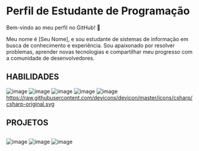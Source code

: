 # Perfil de Estudante de Programação

Bem-vindo ao meu perfil no GitHub! 👋

Meu nome é [Seu Nome], e sou estudante de sistemas de informação em busca de conhecimento e experiência. Sou apaixonado por resolver problemas, aprender novas tecnologias e compartilhar meu progresso com a comunidade de desenvolvedores.

## HABILIDADES

<i class = "devicon-java-plain"></i>
![image](https://github.com/tiagosousagomes/tiagosousagomes/assets/130390979/5596ad3b-15d4-4bbd-9972-c2d6c464cee9) ![image](https://github.com/tiagosousagomes/tiagosousagomes/assets/130390979/9412ba57-536d-499b-8a47-b21fafe751fc) ![image](https://github.com/tiagosousagomes/tiagosousagomes/assets/130390979/5300fc1f-4af8-43d7-bf5f-acab9c459418) ![image](https://github.com/tiagosousagomes/tiagosousagomes/assets/130390979/f7a298e7-ae77-4126-9606-402c7fccd02c) ![image](https://github.com/tiagosousagomes/tiagosousagomes/assets/130390979/75c08f32-0279-4004-a2a9-e029d6f7ed54) https://raw.githubusercontent.com/devicons/devicon/master/icons/csharp/csharp-original.svg

## PROJETOS

##

![image](https://github.com/tiagosousagomes/tiagosousagomes/assets/130390979/2f55703e-89ff-405b-986b-fd265373692c) ![image](https://github.com/tiagosousagomes/tiagosousagomes/assets/130390979/3da15a85-a481-4a49-b6de-efa6b8ea2092) ![image](https://github.com/tiagosousagomes/tiagosousagomes/assets/130390979/e3048d7c-f71b-434b-b3c4-6aa09273bbb9)





